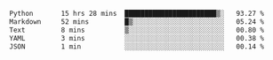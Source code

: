 <!--START_SECTION:waka-->

```txt
Python       15 hrs 28 mins  ███████████████████████▒░   93.27 %
Markdown     52 mins         █▒░░░░░░░░░░░░░░░░░░░░░░░   05.24 %
Text         8 mins          ▒░░░░░░░░░░░░░░░░░░░░░░░░   00.80 %
YAML         3 mins          ░░░░░░░░░░░░░░░░░░░░░░░░░   00.38 %
JSON         1 min           ░░░░░░░░░░░░░░░░░░░░░░░░░   00.14 %
```

<!--END_SECTION:waka-->
